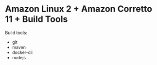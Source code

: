 # Amazon Linux 2 + Amazon Corretto 11 + Build Tools

Build tools:

* git
* maven
* docker-cli
* nodejs
